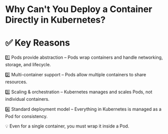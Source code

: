 # Why Can't You Deploy a Container Directly in Kubernetes?

# ✅ Key Reasons

1️⃣ Pods provide abstraction – Pods wrap containers and handle networking, storage, and lifecycle.

2️⃣ Multi-container support – Pods allow multiple containers to share resources.

3️⃣ Scaling & orchestration – Kubernetes manages and scales Pods, not individual containers.

4️⃣ Standard deployment model – Everything in Kubernetes is managed as a Pod for consistency.

💡 Even for a single container, you must wrap it inside a Pod.
